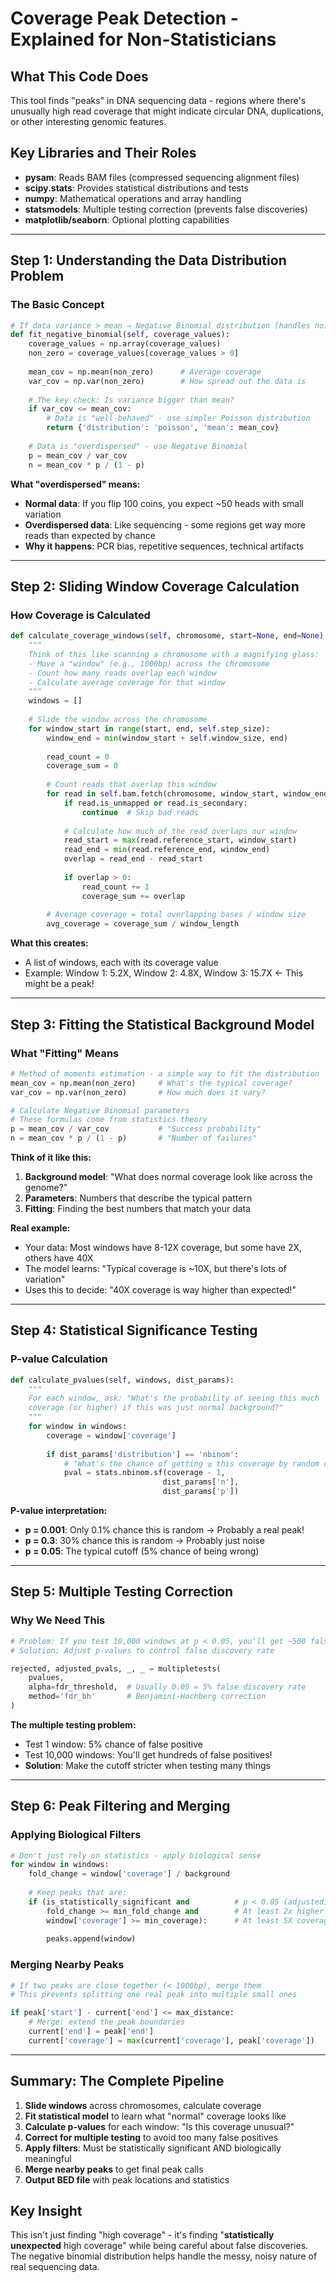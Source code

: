 # Coverage Peak Detection - Explained for Non-Statisticians

## What This Code Does
This tool finds "peaks" in DNA sequencing data - regions where there's unusually high read coverage that might indicate circular DNA, duplications, or other interesting genomic features.

## Key Libraries and Their Roles

- **pysam**: Reads BAM files (compressed sequencing alignment files)
- **scipy.stats**: Provides statistical distributions and tests
- **numpy**: Mathematical operations and array handling
- **statsmodels**: Multiple testing correction (prevents false discoveries)
- **matplotlib/seaborn**: Optional plotting capabilities

---

## Step 1: Understanding the Data Distribution Problem

### The Basic Concept
```python
# If data variance > mean → Negative Binomial distribution (handles noisy/overdispersed data)
def fit_negative_binomial(self, coverage_values):
    coverage_values = np.array(coverage_values)
    non_zero = coverage_values[coverage_values > 0]
    
    mean_cov = np.mean(non_zero)      # Average coverage
    var_cov = np.var(non_zero)        # How spread out the data is
    
    # The key check: Is variance bigger than mean?
    if var_cov <= mean_cov:
        # Data is "well-behaved" - use simpler Poisson distribution
        return {'distribution': 'poisson', 'mean': mean_cov}
    
    # Data is "overdispersed" - use Negative Binomial
    p = mean_cov / var_cov
    n = mean_cov * p / (1 - p)
```

**What "overdispersed" means:**
- **Normal data**: If you flip 100 coins, you expect ~50 heads with small variation
- **Overdispersed data**: Like sequencing - some regions get way more reads than expected by chance
- **Why it happens**: PCR bias, repetitive sequences, technical artifacts

---

## Step 2: Sliding Window Coverage Calculation

### How Coverage is Calculated
```python
def calculate_coverage_windows(self, chromosome, start=None, end=None):
    """
    Think of this like scanning a chromosome with a magnifying glass:
    - Move a "window" (e.g., 1000bp) across the chromosome
    - Count how many reads overlap each window
    - Calculate average coverage for that window
    """
    windows = []
    
    # Slide the window across the chromosome
    for window_start in range(start, end, self.step_size):
        window_end = min(window_start + self.window_size, end)
        
        read_count = 0
        coverage_sum = 0
        
        # Count reads that overlap this window
        for read in self.bam.fetch(chromosome, window_start, window_end):
            if read.is_unmapped or read.is_secondary:
                continue  # Skip bad reads
                
            # Calculate how much of the read overlaps our window
            read_start = max(read.reference_start, window_start)
            read_end = min(read.reference_end, window_end)
            overlap = read_end - read_start
            
            if overlap > 0:
                read_count += 1
                coverage_sum += overlap
        
        # Average coverage = total overlapping bases / window size
        avg_coverage = coverage_sum / window_length
```

**What this creates:**
- A list of windows, each with its coverage value
- Example: Window 1: 5.2X, Window 2: 4.8X, Window 3: 15.7X ← This might be a peak!

---

## Step 3: Fitting the Statistical Background Model

### What "Fitting" Means
```python
# Method of moments estimation - a simple way to fit the distribution
mean_cov = np.mean(non_zero)     # What's the typical coverage?
var_cov = np.var(non_zero)       # How much does it vary?

# Calculate Negative Binomial parameters
# These formulas come from statistics theory
p = mean_cov / var_cov           # "Success probability" 
n = mean_cov * p / (1 - p)       # "Number of failures"
```

**Think of it like this:**
1. **Background model**: "What does normal coverage look like across the genome?"
2. **Parameters**: Numbers that describe the typical pattern
3. **Fitting**: Finding the best numbers that match your data

**Real example:**
- Your data: Most windows have 8-12X coverage, but some have 2X, others have 40X
- The model learns: "Typical coverage is ~10X, but there's lots of variation"
- Uses this to decide: "40X coverage is way higher than expected!"

---

## Step 4: Statistical Significance Testing

### P-value Calculation
```python
def calculate_pvalues(self, windows, dist_params):
    """
    For each window, ask: "What's the probability of seeing this much
    coverage (or higher) if this was just normal background?"
    """
    for window in windows:
        coverage = window['coverage']
        
        if dist_params['distribution'] == 'nbinom':
            # "What's the chance of getting ≥ this coverage by random chance?"
            pval = stats.nbinom.sf(coverage - 1, 
                                  dist_params['n'], 
                                  dist_params['p'])
```

**P-value interpretation:**
- **p = 0.001**: Only 0.1% chance this is random → Probably a real peak!
- **p = 0.3**: 30% chance this is random → Probably just noise
- **p = 0.05**: The typical cutoff (5% chance of being wrong)

---

## Step 5: Multiple Testing Correction

### Why We Need This
```python
# Problem: If you test 10,000 windows at p < 0.05, you'll get ~500 false positives!
# Solution: Adjust p-values to control false discovery rate

rejected, adjusted_pvals, _, _ = multipletests(
    pvalues, 
    alpha=fdr_threshold,  # Usually 0.05 = 5% false discovery rate
    method='fdr_bh'       # Benjamini-Hochberg correction
)
```

**The multiple testing problem:**
- Test 1 window: 5% chance of false positive
- Test 10,000 windows: You'll get hundreds of false positives!
- **Solution**: Make the cutoff stricter when testing many things

---

## Step 6: Peak Filtering and Merging

### Applying Biological Filters
```python
# Don't just rely on statistics - apply biological sense
for window in windows:
    fold_change = window['coverage'] / background
    
    # Keep peaks that are:
    if (is_statistically_significant and          # p < 0.05 (adjusted)
        fold_change >= min_fold_change and        # At least 2x higher than background  
        window['coverage'] >= min_coverage):      # At least 5X coverage (not just noise)
        
        peaks.append(window)
```

### Merging Nearby Peaks
```python
# If two peaks are close together (< 1000bp), merge them
# This prevents splitting one real peak into multiple small ones

if peak['start'] - current['end'] <= max_distance:
    # Merge: extend the peak boundaries
    current['end'] = peak['end']
    current['coverage'] = max(current['coverage'], peak['coverage'])
```

---

## Summary: The Complete Pipeline

1. **Slide windows** across chromosomes, calculate coverage
2. **Fit statistical model** to learn what "normal" coverage looks like
3. **Calculate p-values** for each window: "Is this coverage unusual?"
4. **Correct for multiple testing** to avoid too many false positives
5. **Apply filters**: Must be statistically significant AND biologically meaningful
6. **Merge nearby peaks** to get final peak calls
7. **Output BED file** with peak locations and statistics

## Key Insight
This isn't just finding "high coverage" - it's finding "**statistically unexpected** high coverage" while being careful about false discoveries. The negative binomial distribution helps handle the messy, noisy nature of real sequencing data.